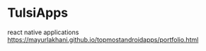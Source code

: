 # TulsiApps
react native applications
https://mayurlakhani.github.io/topmostandroidapps/portfolio.html
